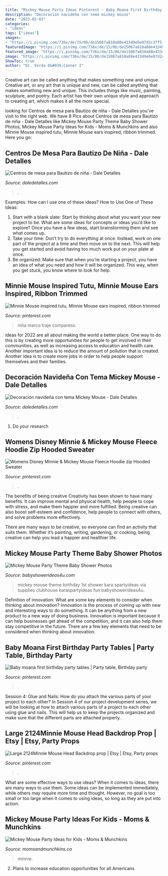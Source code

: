 ```yaml
---
title: "Mickey Mouse Party Ideas Pinterest - Baby Moana First Birthday Party Tables"
description: "Decoración navideña con tema mickey mouse"
date: "2023-02-03"
categories:
- "ideas"
tags: ["ideas"]
images:
- "https://i.pinimg.com/736x/de/15/06/de15067a810a88e43349e6e87d2c3ff5--hooded-sweater-fleece-hoodie.jpg"
featuredImage: "https://i.pinimg.com/736x/de/15/06/de15067a810a88e43349e6e87d2c3ff5--hooded-sweater-fleece-hoodie.jpg"
featured_image: "https://i.pinimg.com/736x/de/15/06/de15067a810a88e43349e6e87d2c3ff5--hooded-sweater-fleece-hoodie.jpg"
image: "https://i.pinimg.com/736x/de/15/06/de15067a810a88e43349e6e87d2c3ff5--hooded-sweater-fleece-hoodie.jpg"
ShowToc: true
author: "Dr. Verda O&#039;Conner I"
---
```



Creative art can be called anything that makes something new and unique.
Creative art, or any art that is unique and new, can be called anything that makes something new and unique. This includes things like music, painting, sculpture, and poetry. Each artist has their own unique style and approach to creating art, which makes it all the more special.

	

		
looking for Centros de mesa para Bautizo de niña - Dale Detalles you've visit to the right web. We have 8 Pics about Centros de mesa para Bautizo de niña - Dale Detalles like Mickey Mouse Party Theme Baby Shower Photos, Mickey Mouse Party Ideas for Kids - Moms &amp; Munchkins and also Minnie Mouse inspired tutu, Minnie Mouse ears inspired, ribbon trimmed. Here you go:
		
    
## Centros De Mesa Para Bautizo De Niña - Dale Detalles

<img loading=lazy src="https://i2.wp.com/www.daledetalles.com/wp-content/uploads/2016/07/3-2.jpg" onerror="this.onerror=null;this.src='https://tse1.mm.bing.net/th?id=OIP._4-GeqQtzqsDqkLM0po_bAHaLG&amp;pid=15.1';" alt="Centros de mesa para Bautizo de niña - Dale Detalles">

_Source: daledetalles.com_

>. 

	

Examples: How can I use one of these ideas?
How to Use One of These Ideas: 
1. Start with a blank slate: Start by thinking about what you want your new project to be. What are some ideas for concepts or ideas you’d like to explore? Once you have a few ideas, start brainstorming them and see what comes up. 
2. Take your time: Don’t try to do everything at once. Instead, work on one part of the project at a time and then move on to the next. This will help you get started and avoid having too much work put on your plate at once. 
3. Be organized: Make sure that when you’re starting a project, you have an idea of what you need and how it will be organized. This way, when you get stuck, you know where to look for help. 

    
## Minnie Mouse Inspired Tutu, Minnie Mouse Ears Inspired, Ribbon Trimmed

<img loading=lazy src="https://i.pinimg.com/736x/fa/f5/f6/faf5f6d9855ae9586772c9a041d8f2dc.jpg" onerror="this.onerror=null;this.src='https://tse1.mm.bing.net/th?id=OIP.2X5B_7oZLZ4d0mCEHvb4wAHaJ3&amp;pid=15.1';" alt="Minnie Mouse inspired tutu, Minnie Mouse ears inspired, ribbon trimmed">

_Source: pinterest.com_

>niña marco traje comparess. 

	

ideas for 2022 are all about making the world a better place. One way to do this is by creating more opportunities for people to get involved in their communities, as well as increasing access to education and health care. Another important idea is to reduce the amount of pollution that is created. Another idea is to create more jobs in order to help people support themselves and their families.

    
## Decoración Navideña Con Tema Mickey Mouse - Dale Detalles

<img loading=lazy src="https://i0.wp.com/www.daledetalles.com/wp-content/uploads/2016/10/mickey-navidad25.jpg" onerror="this.onerror=null;this.src='https://tse2.mm.bing.net/th?id=OIP.OFCM2X8Qm3D2mqjZod2cvQHaJ3&amp;pid=15.1';" alt="Decoración navideña con tema Mickey Mouse - Dale Detalles">

_Source: daledetalles.com_

>. 

	

1. Do your research

    
## Womens Disney Minnie &amp; Mickey Mouse Fleece Hoodie Zip Hooded Sweater

<img loading=lazy src="https://i.pinimg.com/736x/de/15/06/de15067a810a88e43349e6e87d2c3ff5--hooded-sweater-fleece-hoodie.jpg" onerror="this.onerror=null;this.src='https://tse3.mm.bing.net/th?id=OIP.QE4H0stBUBaJtDWSplsojgHaJ3&amp;pid=15.1';" alt="Womens Disney Minnie &amp; Mickey Mouse Fleece Hoodie zip Hooded Sweater">

_Source: pinterest.com_

>. 

	

The benefits of being creative
Creativity has been shown to have many benefits. It can improve mental and physical health, help people to cope with stress, and make them happier and more fulfilled.
Being creative can also boost self-esteem and confidence, help people to connect with others, and solve problems more effectively.

There are many ways to be creative, so everyone can find an activity that suits them. Whether it’s painting, writing, gardening, or cooking, being creative can help you lead a happier and healthier life.

    
## Mickey Mouse Party Theme Baby Shower Photos

<img loading=lazy src="https://babyshowerideas4u.com/wp-content/uploads/2014/01/23.jpg" onerror="this.onerror=null;this.src='https://tse2.mm.bing.net/th?id=OIP.KXwDXspXG1jmkBMLHOP5QgHaLI&amp;pid=15.1';" alt="Mickey Mouse Party Theme Baby Shower Photos">

_Source: babyshowerideas4u.com_

>mickey mouse theme birthday 1st shower kara spartyideas via supplies clubhouse karaspartyideas fun babyshowerideas4u. 

	

Definition of innovation: What are some key elements to consider when thinking about innovation?
Innovation is the process of coming up with new and interesting ways to do something. It can be anything from a new product to a new way of doing business. Innovation is important because it can help businesses get ahead of the competition, and it can also help them stay competitive in the future.
There are a few key elements that need to be considered when thinking about innovation.

    
## Baby Moana First Birthday Party Tables | Party Table, Birthday Party

<img loading=lazy src="https://i.pinimg.com/736x/0d/68/b3/0d68b3bacb232415146de138b5e0cdb7.jpg" onerror="this.onerror=null;this.src='https://tse2.mm.bing.net/th?id=OIP.g_dQr1Z8JRUVWqzBKCPRTQHaJ3&amp;pid=15.1';" alt="Baby moana first birthday party tables | Party table, Birthday party">

_Source: pinterest.com_

>. 

	

Session 4: Glue and Nails: How do you attach the various parts of your project to each other?
In Session 4 of our project development series, we will be looking at how to attach various parts of a project to each other using glue and nails. This will help us to keep the projects organized and make sure that the different parts are attached properly.

    
## Large 2124Minnie Mouse Head Backdrop Prop | Etsy | Etsy, Party Props

<img loading=lazy src="https://i.pinimg.com/736x/90/76/d8/9076d8108f2da695f8e511780115eb38.jpg" onerror="this.onerror=null;this.src='https://tse2.mm.bing.net/th?id=OIP.tj0sR5-UUV1G1iEHCXGXoQHaNK&amp;pid=15.1';" alt="Large 2124Minnie Mouse Head Backdrop prop | Etsy | Etsy, Party props">

_Source: pinterest.com_

>. 

	

What are some effective ways to use ideas?
When it comes to ideas, there are many ways to use them. Some ideas can be implemented immediately, while others may require more time and thought. However, no goal is too small or too large when it comes to using ideas, so long as they are put into action.

    
## Mickey Mouse Party Ideas For Kids - Moms &amp; Munchkins

<img loading=lazy src="https://www.momsandmunchkins.ca/wp-content/uploads/2013/01/mickey-mouse-party-table-8-m.jpg" onerror="this.onerror=null;this.src='https://tse4.mm.bing.net/th?id=OIP.ctOWDxJbBdMAKtNjaHaFIgHaLH&amp;pid=15.1';" alt="Mickey Mouse Party Ideas for Kids - Moms &amp; Munchkins">

_Source: momsandmunchkins.ca_

>minnie. 

	

2. Plans to increase education opportunities for all Americans 

